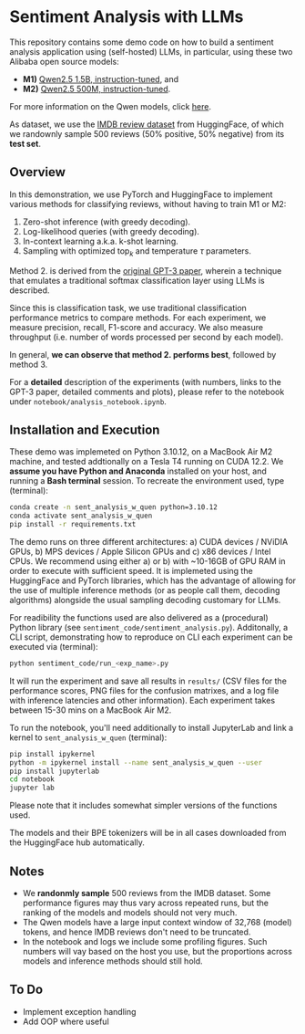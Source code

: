 # Sentiment Analysis with LLMs

This repository contains some demo code on how to build a sentiment analysis application using (self-hosted) LLMs, in particular, using these two Alibaba open source models:

- **M1)** [Qwen2.5 1.5B, instruction-tuned](https://huggingface.co/Qwen/Qwen2.5-1.5B-Instruct), and
- **M2)** [Qwen2.5 500M, instruction-tuned](https://huggingface.co/Qwen/Qwen2.5-0.5B-Instruct).

For more information on the Qwen models, click [here](https://qwenlm.github.io/blog/qwen2.5/).

As dataset, we use the [IMDB review dataset](https://huggingface.co/datasets/ajaykarthick/imdb-movie-reviews) from HuggingFace, of which we randownly sample 500 reviews (50% positive, 50% negative) from its **test set**.

## Overview

In this demonstration, we use PyTorch and HuggingFace to implement various methods for classifying reviews, without having to train M1 or M2:

1. Zero-shot inference (with greedy decoding).
2. Log-likelihood queries (with greedy decoding).
3. In-context learning a.k.a. k-shot learning.
4. Sampling with optimized $\text{top}_k$ and temperature $\tau$ parameters.  

Method 2. is derived from the [original GPT-3 paper](https://arxiv.org/abs/2005.14165), wherein a technique that emulates a traditional softmax classification layer using LLMs is described.

Since this is classification task, we use traditional classification performance metrics to compare methods. 
For each experiment, we measure precision, recall, F1-score and accuracy. We also measure throughput (i.e. number of words processed per second by each model).

In general, **we can observe that method 2. performs best**, followed by method 3.

For a **detailed** description of the experiments (with numbers, links to the GPT-3 paper, detailed comments and plots), please refer to the notebook under `notebook/analysis_notebook.ipynb`.

## Installation and Execution

These demo was implemeted on Python 3.10.12, on a MacBook Air M2 machine, and tested addtionally on a Tesla T4 running on CUDA 12.2. We **assume you have Python and Anaconda** installed on your host, and running a **Bash terminal** session. To recreate the environment used, type (terminal):
```bash
conda create -n sent_analysis_w_quen python=3.10.12
conda activate sent_analysis_w_quen
pip install -r requirements.txt
```

The demo runs on three different architectures: a) CUDA devices / NViDIA GPUs, b) MPS devices / Apple Silicon GPUs and c) x86 devices / Intel CPUs. We recommend using either a) or b) with ~10-16GB of GPU RAM in order to execute with sufficient speed. It is implemeted using the HuggingFace and PyTorch libraries, which has the advantage of allowing for the use of multiple inference methods (or as people call them, decoding algorithms) alongside the usual sampling decoding customary for LLMs. 

For readibility the functions used are also delivered as a (procedural) Python library (see `sentiment_code/sentiment_analysis.py`). Additonally, a CLI script, demonstrating how to reproduce on CLI each experiment can be executed via (terminal):
```bash
python sentiment_code/run_<exp_name>.py
```
It will run the experiment and save all results in `results/` (CSV files for the performance scores, PNG files
for the confusion matrixes, and a log file with inference latencies and other information). Each experiment takes
between 15-30 mins on a MacBook Air M2.

To run the notebook, you'll need additionally to install JupyterLab and link a kernel to `sent_analysis_w_quen` (terminal):
```bash
pip install ipykernel
python -m ipykernel install --name sent_analysis_w_quen --user
pip install jupyterlab
cd notebook
jupyter lab
```
Please note that it includes somewhat simpler versions of the functions used.

The models and their BPE tokenizers will be in all cases downloaded from the HuggingFace hub automatically.

## Notes

- We **randonmly sample** 500 reviews from the IMDB dataset. Some performance figures may thus vary across repeated runs, but the ranking of the models and models should not very much.
- The Qwen models have a large input context window of 32,768 (model) tokens, and hence IMDB reviews don't need to
be truncated.
- In the notebook and logs we include some profiling figures. Such numbers will vay based on the host you use, but the proportions across models and inference methods should still hold.

## To Do

- Implement exception handling
- Add OOP where useful